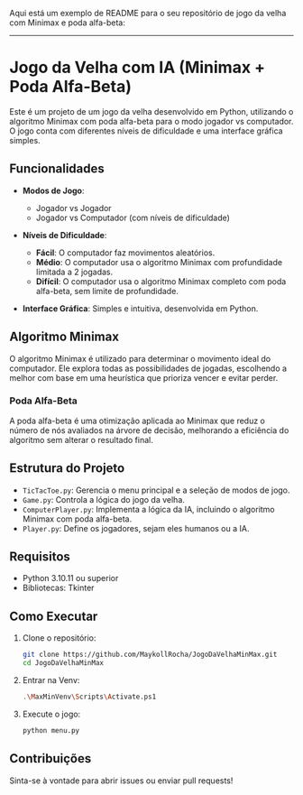 Aqui está um exemplo de README para o seu repositório de jogo da velha com Minimax e poda alfa-beta:

---

# Jogo da Velha com IA (Minimax + Poda Alfa-Beta)

Este é um projeto de um jogo da velha desenvolvido em Python, utilizando o algoritmo Minimax com poda alfa-beta para o modo jogador vs computador. O jogo conta com diferentes níveis de dificuldade e uma interface gráfica simples.

## Funcionalidades

- **Modos de Jogo**:
  - Jogador vs Jogador
  - Jogador vs Computador (com níveis de dificuldade)
  
- **Níveis de Dificuldade**:
  - **Fácil**: O computador faz movimentos aleatórios.
  - **Médio**: O computador usa o algoritmo Minimax com profundidade limitada a 2 jogadas.
  - **Difícil**: O computador usa o algoritmo Minimax completo com poda alfa-beta, sem limite de profundidade.
  
- **Interface Gráfica**: Simples e intuitiva, desenvolvida em Python.

## Algoritmo Minimax

O algoritmo Minimax é utilizado para determinar o movimento ideal do computador. Ele explora todas as possibilidades de jogadas, escolhendo a melhor com base em uma heurística que prioriza vencer e evitar perder.

### Poda Alfa-Beta

A poda alfa-beta é uma otimização aplicada ao Minimax que reduz o número de nós avaliados na árvore de decisão, melhorando a eficiência do algoritmo sem alterar o resultado final.

## Estrutura do Projeto

- `TicTacToe.py`: Gerencia o menu principal e a seleção de modos de jogo.
- `Game.py`: Controla a lógica do jogo da velha.
- `ComputerPlayer.py`: Implementa a lógica da IA, incluindo o algoritmo Minimax com poda alfa-beta.
- `Player.py`: Define os jogadores, sejam eles humanos ou a IA.

## Requisitos

- Python 3.10.11 ou superior
- Bibliotecas: Tkinter

## Como Executar

1. Clone o repositório:
   ```bash
   git clone https://github.com/MaykollRocha/JogoDaVelhaMinMax.git
   cd JogoDaVelhaMinMax
   ```
2. Entrar na Venv:
   ```bash
   .\MaxMinVenv\Scripts\Activate.ps1 
   ```
3. Execute o jogo:
   ```bash
   python menu.py
   ```

## Contribuições

Sinta-se à vontade para abrir issues ou enviar pull requests!
